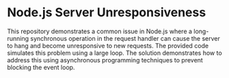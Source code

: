 # Node.js Server Unresponsiveness

This repository demonstrates a common issue in Node.js where a long-running synchronous operation in the request handler can cause the server to hang and become unresponsive to new requests.  The provided code simulates this problem using a large loop. The solution demonstrates how to address this using asynchronous programming techniques to prevent blocking the event loop.